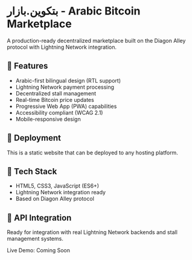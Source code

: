 # بتكوين.بازار - Arabic Bitcoin Marketplace

A production-ready decentralized marketplace built on the Diagon Alley protocol with Lightning Network integration.

## 🌟 Features
- Arabic-first bilingual design (RTL support)
- Lightning Network payment processing
- Decentralized stall management
- Real-time Bitcoin price updates
- Progressive Web App (PWA) capabilities
- Accessibility compliant (WCAG 2.1)
- Mobile-responsive design

## 🚀 Deployment
This is a static website that can be deployed to any hosting platform.

## 🔧 Tech Stack
- HTML5, CSS3, JavaScript (ES6+)
- Lightning Network integration ready
- Based on Diagon Alley protocol

## 📡 API Integration
Ready for integration with real Lightning Network backends and stall management systems.

Live Demo: Coming Soon
